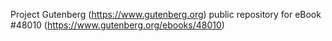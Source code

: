 Project Gutenberg (https://www.gutenberg.org) public repository for eBook #48010 (https://www.gutenberg.org/ebooks/48010)
